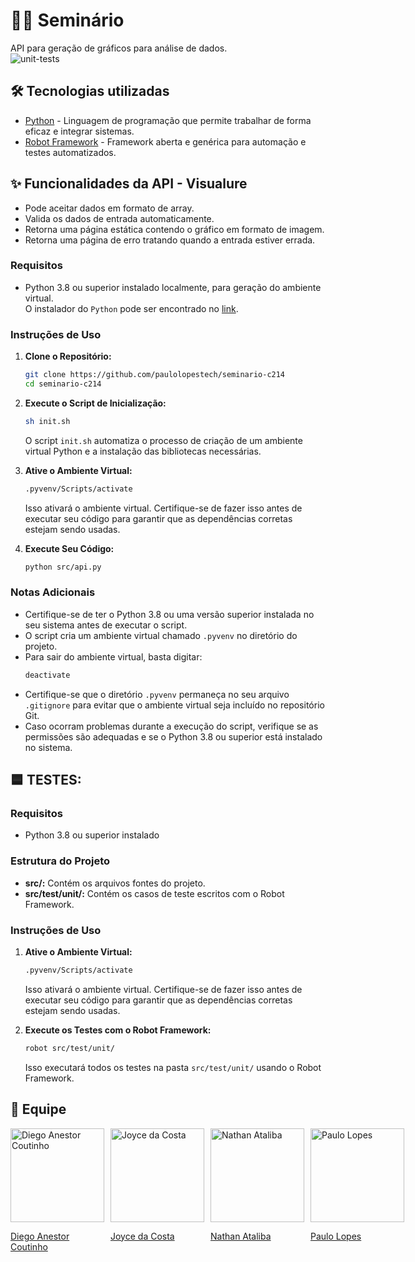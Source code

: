 # 🐍🤖 Seminário

API para geração de gráficos para análise de dados.  
![unit-tests](https://github.com/paulolopestech/seminario-c214/actions/workflows/unit-tests.yaml/badge.svg)

## 🛠️ Tecnologias utilizadas
- [Python](https://www.python.org) - Linguagem de programação que permite trabalhar de forma eficaz e integrar sistemas.
- [Robot Framework](https://robotframework.org/) - Framework aberta e genérica para automação e testes automatizados.

## ✨ Funcionalidades da API - Visualure

- Pode aceitar dados em formato de array.
- Valida os dados de entrada automaticamente.
- Retorna uma página estática contendo o gráfico em formato de imagem.
- Retorna uma página de erro tratando quando a entrada estiver errada.

### Requisitos

- Python 3.8 ou superior instalado localmente, para geração do ambiente virtual.  
O instalador do `Python` pode ser encontrado no [link](https://www.python.org).

### Instruções de Uso

1. **Clone o Repositório:**
   ```bash
   git clone https://github.com/paulolopestech/seminario-c214
   cd seminario-c214
   ```

2. **Execute o Script de Inicialização:**
   ```bash
   sh init.sh
   ```
   O script `init.sh` automatiza o processo de criação de um ambiente virtual Python e a instalação das bibliotecas necessárias.

3. **Ative o Ambiente Virtual:**
   ```bash
   .pyvenv/Scripts/activate
   ```
   Isso ativará o ambiente virtual. Certifique-se de fazer isso antes de executar seu código para garantir que as dependências corretas estejam sendo usadas.

4. **Execute Seu Código:**
   ```bash
   python src/api.py
   ```

### Notas Adicionais

- Certifique-se de ter o Python 3.8 ou uma versão superior instalada no seu sistema antes de executar o script.
- O script cria um ambiente virtual chamado `.pyvenv` no diretório do projeto.
- Para sair do ambiente virtual, basta digitar:
  ```bash
  deactivate
  ```
- Certifique-se que o diretório `.pyvenv` permaneça no seu arquivo `.gitignore` para evitar que o ambiente virtual seja incluído no repositório Git.
- Caso ocorram problemas durante a execução do script, verifique se as permissões são adequadas e se o Python 3.8 ou superior está instalado no sistema.

## 🟦 TESTES:

### Requisitos
- Python 3.8 ou superior instalado

### Estrutura do Projeto

- **src/:** Contém os arquivos fontes do projeto.
- **src/test/unit/:** Contém os casos de teste escritos com o Robot Framework.

### Instruções de Uso
1. **Ative o Ambiente Virtual:**
   ```bash
   .pyvenv/Scripts/activate
   ```
   Isso ativará o ambiente virtual. Certifique-se de fazer isso antes de executar seu código para garantir que as dependências corretas estejam sendo usadas.

2. **Execute os Testes com o Robot Framework:**
    ```bash
    robot src/test/unit/
    ```
    Isso executará todos os testes na pasta `src/test/unit/` usando o Robot Framework.

## 👥 Equipe

<div style="display: flex; justify-content: space-between;">
  <a href="https://github.com/DIEGOVZK" style="margin-right: 10px;">
    <img src="https://avatars.githubusercontent.com/u/45247817?v=4" alt="Diego Anestor Coutinho" width="150" height="auto">
    <p> Diego Anestor Coutinho </p>
  </a>
  <a href="https://github.com/dioic3" style="margin-right: 10px;">
    <img src="https://avatars.githubusercontent.com/u/82656277?v=4" alt="Joyce da Costa" width="150" height="auto">
    <p> Joyce da Costa </p>
  </a>
  <a href="https://github.com/NathanAtaliba" style="margin-right: 10px;">
    <img src="https://avatars.githubusercontent.com/u/100451579?v=4" alt="Nathan Ataliba" width="150" height="auto">
    <p> Nathan Ataliba </p>
  </a>
  <a href="https://github.com/paulolopestech">
    <img src="https://avatars.githubusercontent.com/u/68427914?v=4" alt="Paulo Lopes" width="150" height="auto">
    <p> Paulo Lopes </p>
  </a>
</div>

